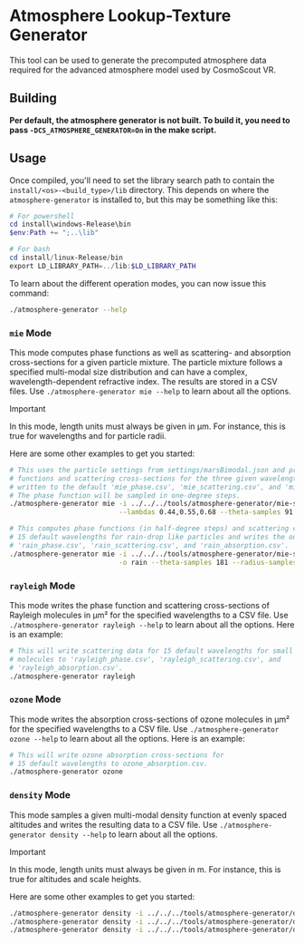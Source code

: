 <!-- 
SPDX-FileCopyrightText: German Aerospace Center (DLR) <cosmoscout@dlr.de>
SPDX-License-Identifier: CC-BY-4.0
 -->
 
 # Atmosphere Lookup-Texture Generator

This tool can be used to generate the precomputed atmosphere data required for the advanced atmosphere model used by CosmoScout VR.

## Building

**Per default, the atmosphere generator is not built.
To build it, you need to pass `-DCS_ATMOSPHERE_GENERATOR=On` in the make script.**

## Usage

Once compiled, you'll need to set the library search path to contain the `install/<os>-<build_type>/lib` directory.
This depends on where the `atmosphere-generator` is installed to, but this may be something like this:

```powershell
# For powershell
cd install\windows-Release\bin
$env:Path += ";..\lib"

# For bash
cd install/linux-Release/bin
export LD_LIBRARY_PATH=../lib:$LD_LIBRARY_PATH
```

To learn about the different operation modes, you can now issue this command:


```bash
./atmosphere-generator --help
```

### `mie` Mode

This mode computes phase functions as well as scattering- and absorption cross-sections for a given particle mixture.
The particle mixture follows a specified multi-modal size distribution and can have a complex, wavelength-dependent refractive index.
The results are stored in a CSV files.
Use `./atmosphere-generator mie --help` to learn about all the options.

> [!IMPORTANT]
> In this mode, length units must always be given in µm. For instance, this is true for wavelengths and for particle radii.

Here are some other examples to get you started:

```bash
# This uses the particle settings from settings/marsBimodal.json and precomputes the phase
# functions and scattering cross-sections for the three given wavelengths. The output will be
# written to the default 'mie_phase.csv', 'mie_scattering.csv', and 'mie_absorption.csv' files.
# The phase function will be sampled in one-degree steps.
./atmosphere-generator mie -i ../../../tools/atmosphere-generator/mie-settings/marsBimodal.json \
                           --lambdas 0.44,0.55,0.68 --theta-samples 91 --radius-samples 10000
```

```bash
# This computes phase functions (in half-degree steps) and scattering cross-sections for
# 15 default wavelengths for rain-drop like particles and writes the output to
# 'rain_phase.csv', 'rain_scattering.csv', and 'rain_absorption.csv'.
./atmosphere-generator mie -i ../../../tools/atmosphere-generator/mie-settings/rain.json \
                           -o rain --theta-samples 181 --radius-samples 1000
```

### `rayleigh` Mode

This mode writes the phase function and scattering cross-sections of Rayleigh molecules in µm² for the specified wavelengths to a CSV file.
Use `./atmosphere-generator rayleigh --help` to learn about all the options.
Here is an example:

```bash
# This will write scattering data for 15 default wavelengths for small
# molecules to 'rayleigh_phase.csv', 'rayleigh_scattering.csv', and 
# 'rayleigh_absorption.csv'.
./atmosphere-generator rayleigh
```

### `ozone` Mode

This mode writes the absorption cross-sections of ozone molecules in µm² for the specified wavelengths to a CSV file.
Use `./atmosphere-generator ozone --help` to learn about all the options.
Here is an example:

```bash
# This will write ozone absorption cross-sections for
# 15 default wavelengths to ozone_absorption.csv.
./atmosphere-generator ozone
```

### `density` Mode

This mode samples a given multi-modal density function at evenly spaced altitudes and writes the resulting data to a CSV file.
Use `./atmosphere-generator density --help` to learn about all the options.

> [!IMPORTANT]
> In this mode, length units must always be given in m. For instance, this is true for altitudes and scale heights.

Here are some other examples to get you started:

```bash
./atmosphere-generator density -i ../../../tools/atmosphere-generator/density-settings/rain.json
./atmosphere-generator density -i ../../../tools/atmosphere-generator/density-settings/mars.json --max-altitude 60000 -o mars
./atmosphere-generator density -i ../../../tools/atmosphere-generator/density-settings/ozone.json -o ozone
```